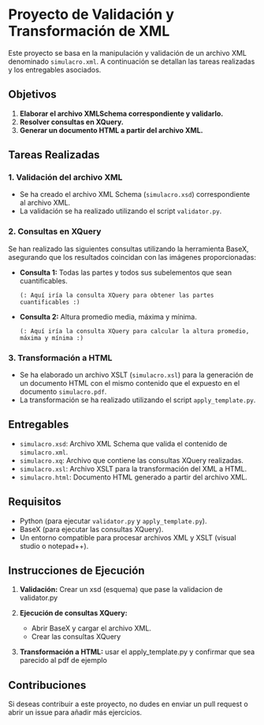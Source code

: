 # Proyecto de Validación y Transformación de XML

Este proyecto se basa en la manipulación y validación de un archivo XML denominado `simulacro.xml`. A continuación se detallan las tareas realizadas y los entregables asociados.

## Objetivos

1. **Elaborar el archivo XMLSchema correspondiente y validarlo.**
2. **Resolver consultas en XQuery.**
3. **Generar un documento HTML a partir del archivo XML.**

## Tareas Realizadas

### 1. Validación del archivo XML

- Se ha creado el archivo XML Schema (`simulacro.xsd`) correspondiente al archivo XML.
- La validación se ha realizado utilizando el script `validator.py`.

### 2. Consultas en XQuery

Se han realizado las siguientes consultas utilizando la herramienta BaseX, asegurando que los resultados coincidan con las imágenes proporcionadas:

- **Consulta 1:** Todas las partes y todos sus subelementos que sean cuantificables.
  
  ```xquery
  (: Aquí iría la consulta XQuery para obtener las partes cuantificables :)
  ```

- **Consulta 2:** Altura promedio media, máxima y mínima.
  
  ```xquery
  (: Aquí iría la consulta XQuery para calcular la altura promedio, máxima y mínima :)
  ```

### 3. Transformación a HTML

- Se ha elaborado un archivo XSLT (`simulacro.xsl`) para la generación de un documento HTML con el mismo contenido que el expuesto en el documento `simulacro.pdf`.
- La transformación se ha realizado utilizando el script `apply_template.py`.

## Entregables

- `simulacro.xsd`: Archivo XML Schema que valida el contenido de `simulacro.xml`.
- `simulacro.xq`: Archivo que contiene las consultas XQuery realizadas.
- `simulacro.xsl`: Archivo XSLT para la transformación del XML a HTML.
- `simulacro.html`: Documento HTML generado a partir del archivo XML.

## Requisitos

- Python (para ejecutar `validator.py` y `apply_template.py`).
- BaseX (para ejecutar las consultas XQuery).
- Un entorno compatible para procesar archivos XML y XSLT (visual studio o notepad++).

## Instrucciones de Ejecución

1. **Validación:**
   Crear un xsd (esquema) que pase la validacion de validator.py

2. **Ejecución de consultas XQuery:**
   - Abrir BaseX y cargar el archivo XML.
   - Crear las consultas XQuery 

3. **Transformación a HTML:**
   usar el apply_template.py y confirmar que sea parecido al pdf de ejemplo



## Contribuciones

Si deseas contribuir a este proyecto, no dudes en enviar un pull request o abrir un issue para añadir más ejercicios.

